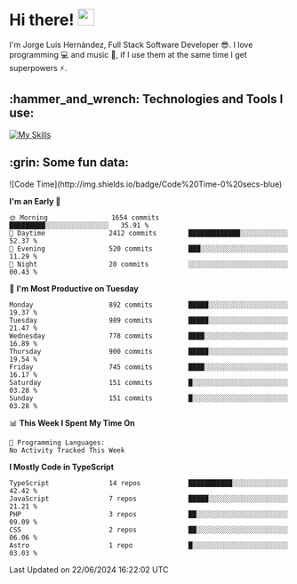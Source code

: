 <h1 align="left">
 <abc>
  <br>Hi there! <img src="https://user-images.githubusercontent.com/42378118/110234147-e3259600-7f4e-11eb-95be-0c4047144dea.gif" width="30"><br>
 </abc>
</h1>

I'm Jorge Luis Hernández, Full Stack Software Developer :sunglasses:. I love programming :computer: and music :musical_score:, if I use them at the same time I get superpowers :zap:. 


<h2 align="left">:hammer_and_wrench: Technologies and Tools I use:</h2>

[![My Skills](https://skillicons.dev/icons?i=js,ts,html,css,py,vue,react,next,nest,postgres,mysql)](https://skillicons.dev)

<h2 align="left">:grin: Some fun data:</h2>
<!--START_SECTION:waka-->
![Code Time](http://img.shields.io/badge/Code%20Time-0%20secs-blue)

**I'm an Early 🐤** 

```text
🌞 Morning                1654 commits        █████████░░░░░░░░░░░░░░░░   35.91 % 
🌆 Daytime                2412 commits        █████████████░░░░░░░░░░░░   52.37 % 
🌃 Evening                520 commits         ███░░░░░░░░░░░░░░░░░░░░░░   11.29 % 
🌙 Night                  20 commits          ░░░░░░░░░░░░░░░░░░░░░░░░░   00.43 % 
```
📅 **I'm Most Productive on Tuesday** 

```text
Monday                   892 commits         █████░░░░░░░░░░░░░░░░░░░░   19.37 % 
Tuesday                  989 commits         █████░░░░░░░░░░░░░░░░░░░░   21.47 % 
Wednesday                778 commits         ████░░░░░░░░░░░░░░░░░░░░░   16.89 % 
Thursday                 900 commits         █████░░░░░░░░░░░░░░░░░░░░   19.54 % 
Friday                   745 commits         ████░░░░░░░░░░░░░░░░░░░░░   16.17 % 
Saturday                 151 commits         █░░░░░░░░░░░░░░░░░░░░░░░░   03.28 % 
Sunday                   151 commits         █░░░░░░░░░░░░░░░░░░░░░░░░   03.28 % 
```


📊 **This Week I Spent My Time On** 

```text
💬 Programming Languages: 
No Activity Tracked This Week
```

**I Mostly Code in TypeScript** 

```text
TypeScript               14 repos            ███████████░░░░░░░░░░░░░░   42.42 % 
JavaScript               7 repos             █████░░░░░░░░░░░░░░░░░░░░   21.21 % 
PHP                      3 repos             ██░░░░░░░░░░░░░░░░░░░░░░░   09.09 % 
CSS                      2 repos             ██░░░░░░░░░░░░░░░░░░░░░░░   06.06 % 
Astro                    1 repo              █░░░░░░░░░░░░░░░░░░░░░░░░   03.03 % 
```




 Last Updated on 22/06/2024 16:22:02 UTC
<!--END_SECTION:waka-->
